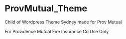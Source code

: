 # ProvMutual_Theme
Child of Wordpress Theme Sydney made for Prov Mutual

For Providence Mutual Fire Insurance Co Use Only
